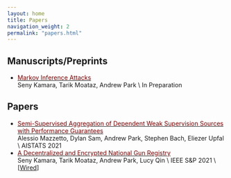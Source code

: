 ```yaml
---
layout: home
title: Papers
navigation_weight: 2
permalink: "papers.html"
---
```


## Manuscripts/Preprints

* [<span style="color:maroon">Markov Inference Attacks</span>]()     
Seny Kamara, Tarik Moataz, Andrew Park  \\
In Preparation 


## Papers

* [<span style="color:maroon">Semi-Supervised Aggregation of Dependent Weak Supervision Sources with Performance Guarantees</span>](papers/FSL.pdf)     
Alessio Mazzetto, Dylan Sam, Andrew Park, Stephen Bach, Eliezer Upfal  \\
AISTATS 2021 
* [<span style="color:maroon">A Decentralized and Encrypted National Gun Registry</span>](http://cs.brown.edu/~seny/pubs/gunreg.pdf)     
Seny Kamara, Tarik Moataz, Andrew Park, Lucy Qin \\
IEEE S&P 2021 \\
[[Wired](https://www.wired.com/story/national-gun-registry-encrypted-decentralized/)]
